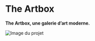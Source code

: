 # The Artbox
**The Artbox, une galerie d’art moderne.**

![Image du projet](https://repository-images.githubusercontent.com/717175767/15cdbd8b-3b54-4f00-af8c-f58bf24f1c60)
